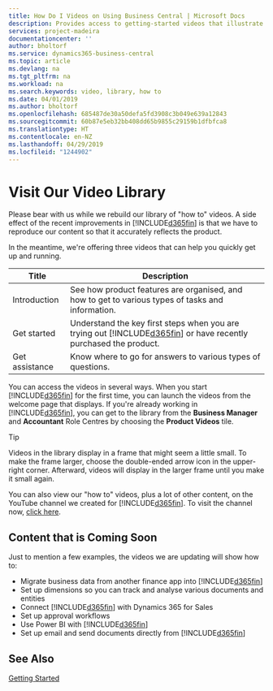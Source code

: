 ```yaml
---
title: How Do I Videos on Using Business Central | Microsoft Docs
description: Provides access to getting-started videos that illustrate how to do common tasks.
services: project-madeira
documentationcenter: ''
author: bholtorf
ms.service: dynamics365-business-central
ms.topic: article
ms.devlang: na
ms.tgt_pltfrm: na
ms.workload: na
ms.search.keywords: video, library, how to
ms.date: 04/01/2019
ms.author: bholtorf
ms.openlocfilehash: 685487de30a50defa5fd3908c3b049e639a12843
ms.sourcegitcommit: 60b87e5eb32bb408dd65b9855c29159b1dfbfca8
ms.translationtype: HT
ms.contentlocale: en-NZ
ms.lasthandoff: 04/29/2019
ms.locfileid: "1244902"
---
```

# <a name="visit-our-video-library"></a>Visit Our Video Library
Please bear with us while we rebuild our library of "how to" videos. A side effect of the recent improvements in [!INCLUDE[d365fin](includes/d365fin_md.md)] is that we have to reproduce our content so that it accurately reflects the product.

In the meantime, we're offering three videos that can help you quickly get up and running.

|Title|Description|
|----|----|
|Introduction|See how product features are organised, and how to get to various types of tasks and information.|
|Get started|Understand the key first steps when you are trying out [!INCLUDE[d365fin](includes/d365fin_md.md)] or have recently purchased the product. |
|Get assistance|Know where to go for answers to various types of questions.|

You can access the videos in several ways. When you start [!INCLUDE[d365fin](includes/d365fin_md.md)] for the first time, you can launch the videos from the welcome page that displays. If you're already working in [!INCLUDE[d365fin](includes/d365fin_md.md)], you can get to the library from the **Business Manager** and **Accountant** Role Centres by choosing the **Product Videos** tile.

> [!Tip]  
> Videos in the library display in a frame that might seem a little small. To make the frame larger, choose the double-ended arrow icon in the upper-right corner. Afterward, videos will display in the larger frame until you make it small again.

You can also view our "how to" videos, plus a lot of other content, on the YouTube channel we created for [!INCLUDE[d365fin](includes/d365fin_md.md)]. To visit the channel now, [click here](https://go.microsoft.com/fwlink/?linkid=851533).

## <a name="content-that-is-coming-soon"></a>Content that is Coming Soon
Just to mention a few examples, the videos we are updating will show how to:  

* Migrate business data from another finance app into [!INCLUDE[d365fin](includes/d365fin_md.md)]  
* Set up dimensions so you can track and analyse various documents and entities
* Connect [!INCLUDE[d365fin](includes/d365fin_md.md)] with Dynamics 365 for Sales
* Set up approval workflows  
* Use Power BI with [!INCLUDE[d365fin](includes/d365fin_md.md)]  
* Set up email and send documents directly from [!INCLUDE[d365fin](includes/d365fin_md.md)]  

## <a name="see-also"></a>See Also
[Getting Started](product-get-started.md)
